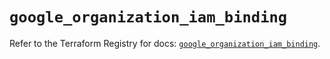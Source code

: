 # `google_organization_iam_binding`

Refer to the Terraform Registry for docs: [`google_organization_iam_binding`](https://registry.terraform.io/providers/hashicorp/google-beta/6.4.0/docs/resources/google_organization_iam_binding).
